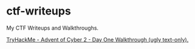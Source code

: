 # ctf-writeups
My CTF Writeups and Walkthroughs.

<a href="THM - AOC2 - DayOne">TryHackMe - Advent of Cyber 2 - Day One Walkthrough (ugly text-only).</a>
